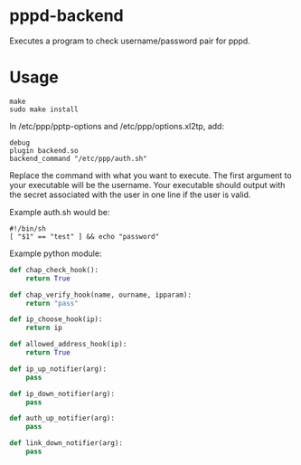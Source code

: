 pppd-backend
============

Executes a program to check username/password pair for pppd.

Usage
=====

```shell
make
sudo make install
```

In /etc/ppp/pptp-options and /etc/ppp/options.xl2tp, add:

    debug
    plugin backend.so
    backend_command "/etc/ppp/auth.sh"

Replace the command with what you want to execute.
The first argument to your executable will be the username.
Your executable should output with the secret associated with the user in one line if the user is valid.

Example auth.sh would be:

```shell
#!/bin/sh
[ "$1" == "test" ] && echo "password"
```

Example python module:

```python
def chap_check_hook():
    return True

def chap_verify_hook(name, ourname, ipparam):
    return "pass"

def ip_choose_hook(ip):
    return ip

def allowed_address_hook(ip):
    return True

def ip_up_notifier(arg):
    pass

def ip_down_notifier(arg):
    pass

def auth_up_notifier(arg):
    pass

def link_down_notifier(arg):
    pass
```


